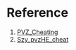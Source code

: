 #   

# Reference

1. [PVZ_Cheating](https://github.com/ZJamss/PVZ_Cheating)
2. [Szy_pvzHE_cheat](https://github.com/Szy-XianQi/Szy_pvzHE_cheat)
